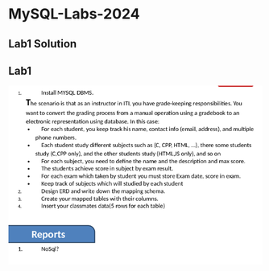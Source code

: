 # MySQL-Labs-2024
## Lab1 Solution

## Lab1
![lab1](https://github.com/fatmakhaledosman/MySQL-Labs-2024/blob/main/Labs-images/lab1.png)



